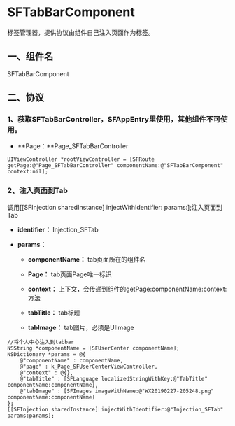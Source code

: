 # SFTabBarComponent

标签管理器，提供协议由组件自己注入页面作为标签。

## 一、组件名

SFTabBarComponent

## 二、协议

### 1、获取SFTabBarController，SFAppEntry里使用，其他组件不可使用。

- **Page：**Page_SFTabBarController

```
UIViewController *rootViewController = [SFRoute getPage:@"Page_SFTabBarController" componentName:@"SFTabBarComponent" context:nil];
```

### 2、注入页面到Tab

调用[[SFInjection sharedInstance] injectWithIdentifier: params:];注入页面到Tab

- **identifier：** Injection_SFTab

- **params：**

  - **componentName：** tab页面所在的组件名

  - **Page：** tab页面Page唯一标识

  - **context：** 上下文，会传递到组件的getPage:componentName:context:方法

  - **tabTitle：** tab标题

  - **tabImage：** tab图片，必须是UIImage

```
//将个人中心注入到tabbar
NSString *componentName = [SFUserCenter componentName];
NSDictionary *params = @{
    @"componentName" : componentName,
    @"page" : k_Page_SFUserCenterViewController,
    @"context" : @{},
    @"tabTitle" : [SFLanguage localizedStringWithKey:@"TabTitle" componentName:componentName],
    @"tabImage" : [SFImages imageWithName:@"WX20190227-205248.png" componentName:componentName]
};
[[SFInjection sharedInstance] injectWithIdentifier:@"Injection_SFTab" params:params];
```


